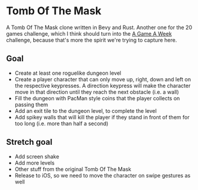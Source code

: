 # Tomb Of The Mask

A Tomb Of The Mask clone written in Bevy and Rust. Another one for the 20 games challenge, which I think should turn into the [A Game A Week](https://www.gamedeveloper.com/audio/game-a-week-getting-experienced-at-failure#A%20Game%20A%20Week) challenge, because that's more the spirit we're trying to capture here.

## Goal

* Create at least one roguelike dungeon level
* Create a player character that can only move up, right, down and left on the respective keypresses. A direction keypress will make the character move in that direction until they reach the next obstacle (i.e. a wall)
* Fill the dungeon with PacMan style coins that the player collects on passing them 
* Add an exit tile to the dungeon level, to complete the level
* Add spikey walls that will kill the player if they stand in front of them for too long (i.e. more than half a second)


## Stretch goal

* Add screen shake 
* Add more levels
* Other stuff from the original Tomb Of The Mask
* Release to iOS, so we need to move the character on swipe gestures as well
